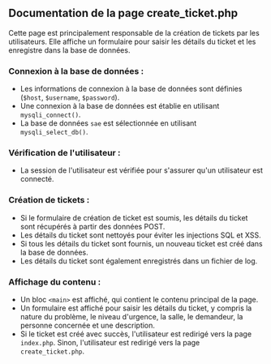 ## Documentation de la page create_ticket.php

Cette page est principalement responsable de la création de tickets par les utilisateurs. Elle affiche un formulaire pour saisir les détails du ticket et les enregistre dans la base de données.

### Connexion à la base de données :

- Les informations de connexion à la base de données sont définies (`$host`, `$username`, `$password`).
- Une connexion à la base de données est établie en utilisant `mysqli_connect()`.
- La base de données `sae` est sélectionnée en utilisant `mysqli_select_db()`.

### Vérification de l'utilisateur :

- La session de l'utilisateur est vérifiée pour s'assurer qu'un utilisateur est connecté.

### Création de tickets :

- Si le formulaire de création de ticket est soumis, les détails du ticket sont récupérés à partir des données POST.
- Les détails du ticket sont nettoyés pour éviter les injections SQL et XSS.
- Si tous les détails du ticket sont fournis, un nouveau ticket est créé dans la base de données.
- Les détails du ticket sont également enregistrés dans un fichier de log.

### Affichage du contenu :

- Un bloc `<main>` est affiché, qui contient le contenu principal de la page.
- Un formulaire est affiché pour saisir les détails du ticket, y compris la nature du problème, le niveau d'urgence, la salle, le demandeur, la personne concernée et une description.
- Si le ticket est créé avec succès, l'utilisateur est redirigé vers la page `index.php`. Sinon, l'utilisateur est redirigé vers la page `create_ticket.php`.